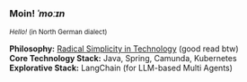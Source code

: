 ### Moin! *ˈmoːɪn* 
<small>*Hello!* (in North German dialect)</small>

**Philosophy:**  [Radical Simplicity in Technology](https://www.radicalsimpli.city/) (good read btw)  
**Core Technology Stack:** Java, Spring, Camunda, Kubernetes  
**Explorative Stack:**  LangChain (for LLM-based Multi Agents)
